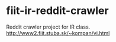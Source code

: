 # fiit-ir-reddit-crawler

Reddit crawler project for IR class. http://www2.fiit.stuba.sk/~kompan/vi.html

